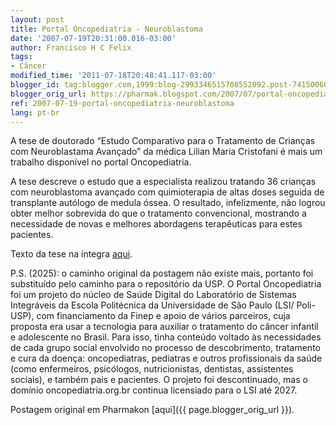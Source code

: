 ```yaml
---
layout: post
title: Portal Oncopediatria - Neuroblastoma
date: '2007-07-19T20:31:00.016-03:00'
author: Francisco H C Felix
tags:
- Câncer
modified_time: '2011-07-18T20:48:41.117-03:00'
blogger_id: tag:blogger.com,1999:blog-2993346515708552092.post-7415006073050620639
blogger_orig_url: https://pharmak.blogspot.com/2007/07/portal-oncopediatria-neuroblastoma.html
ref: 2007-07-19-portal-oncopediatria-neuroblastoma
lang: pt-br
---
```


A tese de doutorado “Estudo Comparativo para o Tratamento de Crianças com Neuroblastama Avançado” da médica Lilian Maria Cristofani é mais um trabalho disponível no portal Oncopediatria.

<!--more-->

A tese descreve o estudo que a especialista realizou tratando 36 crianças com neuroblastoma avançado com quimioterapia de altas doses seguida de transplante autólogo de medula óssea. O resultado, infelizmente, não logrou obter melhor sobrevida do que o tratamento convencional, mostrando a necessidade de novas e melhores abordagens terapêuticas para estes pacientes.

Texto da tese na íntegra [aqui](https://repositorio.usp.br/item/000741120).

P.S. (2025): o caminho original da postagem não existe mais, portanto foi substituído pelo caminho para o repositório da USP. O Portal Oncopediatria foi um projeto do núcleo de Saúde Digital do Laboratório de Sistemas Integráveis da Escola Politécnica da Universidade de São Paulo (LSI/ Poli-USP), com financiamento da Finep e apoio de vários parceiros, cuja proposta era usar a tecnologia para auxiliar o tratamento do câncer infantil e adolescente no Brasil. Para isso, tinha conteúdo voltado às necessidades de cada grupo social envolvido no processo de descobrimento, tratamento e cura da doença: oncopediatras, pediatras e outros profissionais da saúde (como enfermeiros, psicólogos, nutricionistas, dentistas, assistentes sociais), e também pais e pacientes. O projeto foi descontinuado, mas o domínio oncopediatria.org.br continua licensiado para o LSI até 2027.

Postagem original em Pharmakon [aqui]({{ page.blogger_orig_url }}).

